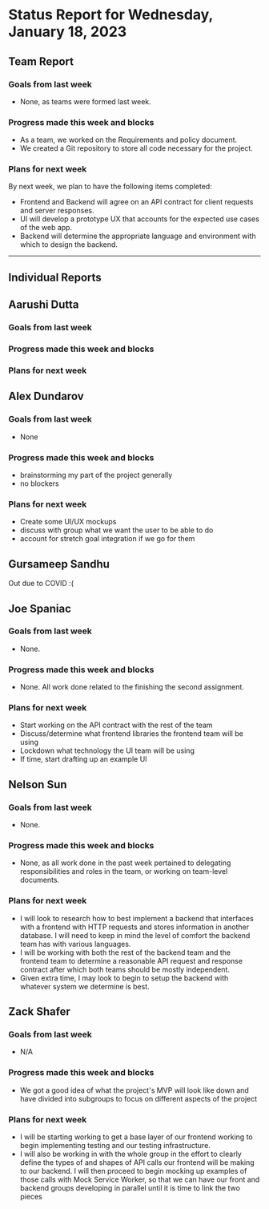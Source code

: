 # Status Report for Wednesday, January 18, 2023

## Team Report

### Goals from last week
- None, as teams were formed last week.

### Progress made this week and blocks
- As a team, we worked on the Requirements and policy document.
- We created a Git repository to store all code necessary for the project.

### Plans for next week
By next week, we plan to have the following items completed:
- Frontend and Backend will agree on an API contract for client requests and server responses.
- UI will develop a prototype UX that accounts for the expected use cases of the web app.
- Backend will determine the appropriate language and environment with which to design the backend.

---
## Individual Reports

## Aarushi Dutta

### Goals from last week

### Progress made this week and blocks

### Plans for next week

## Alex Dundarov

### Goals from last week
- None
### Progress made this week and blocks
- brainstorming my part of the project generally
- no blockers
### Plans for next week
- Create some UI/UX mockups
- discuss with group what we want the user to be able to do
- account for stretch goal integration if we go for them
## Gursameep Sandhu

Out due to COVID :(

## Joe Spaniac

### Goals from last week
- None.

### Progress made this week and blocks
- None. All work done related to the finishing the second assignment.

### Plans for next week
- Start working on the API contract with the rest of the team
- Discuss/determine what frontend libraries the frontend team will be using
- Lockdown what technology the UI team will be using
- If time, start drafting up an example UI

## Nelson Sun

### Goals from last week
- None.

### Progress made this week and blocks
- None, as all work done in the past week pertained to delegating responsibilities and roles in the team,
or working on team-level documents.

### Plans for next week
- I will look to research how to best implement a backend that interfaces with a frontend with HTTP
requests and stores information in another database. I will need to keep in mind the level of comfort
the backend team has with various languages.
- I will be working with both the rest of the backend team and the frontend team to determine a reasonable
API request and response contract after which both teams should be mostly independent.
- Given extra time, I may look to begin to setup the backend with whatever system we determine is best.

## Zack Shafer

### Goals from last week
- N/A

### Progress made this week and blocks
- We got a good idea of what the project's MVP will look like down and have divided into subgroups to
focus on different aspects of the project

### Plans for next week
- I will be starting working to get a base layer of our frontend working to begin implementing testing and our testing
infrastructure.
- I will also be working in with the whole group in the effort to clearly define the types of and shapes of API calls
our frontend will be making to our backend. I will then proceed to begin mocking up examples of those calls with Mock
Service Worker, so that we can have our front and backend groups developing in parallel until it is time to link the two
pieces
